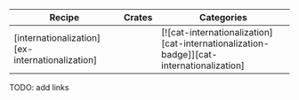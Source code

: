 | Recipe | Crates | Categories |
|--------|--------|------------|
| [internationalization][ex-internationalization] |  | [![cat-internationalization][cat-internationalization-badge]][cat-internationalization] |

<div class="hidden">
TODO: add links
</div>
